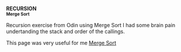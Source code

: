 <b>RECURSION</b><br>
  <small><b>Merge Sort</b></small>

  Recursion exercise from Odin using Merge Sort
  I had some brain pain undertanding the stack and order of the callings.

  This page was very useful for me [Merge Sort](https://algorithmist.com/wiki/Merge_sort)